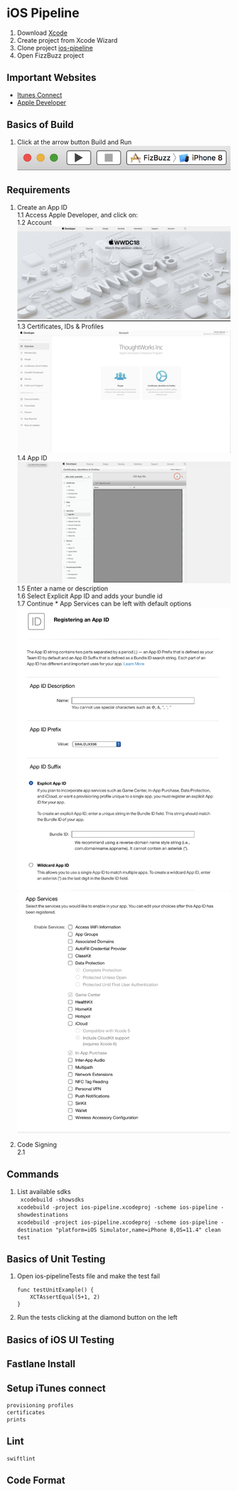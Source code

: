  # iOS Pipeline
 1. Download [Xcode](https://itunes.apple.com/us/app/xcode/id497799835?ls=1&mt=12)
 2. Create project from Xcode Wizard
 3. Clone project [ios-pipeline](https://github.com/nortonpmjr/ios-pipeline)
 4. Open FizzBuzz project


 ## Important Websites
 * [Itunes Connect](https://appstoreconnect.apple.com)
 * [Apple Developer](https://developer.apple.com/account/#/overview/27F3ZKLUK9)
    
## Basics of Build
 1. Click at the arrow button Build and Run
![Image](images/xc-run.png)

## Requirements
1. Create an App ID  
    1.1 Access Apple Developer, and click on:  
    1.2 Account ![Image](images/apple-dev-account.png)  
    1.3 Certificates, IDs & Profiles ![Image](images/apple-dev-home.png)
    1.4 App ID ![Image](images/appid.png)
    1.5 Enter a name or description  
    1.6 Select Explicit App ID and adds your bundle id  
    1.7 Continue * App Services can be left with default options
    ![Image](images/appid-register-0.png)  ![Image](images/appid-register-1.png)

2. Code Signing  
    2.1


## Commands

1. List available sdks  
    `` xcodebuild -showsdks``  
    ``xcodebuild -project ios-pipeline.xcodeproj -scheme ios-pipeline -showdestinations``  
    ``xcodebuild -project ios-pipeline.xcodeproj -scheme ios-pipeline -destination "platform=iOS Simulator,name=iPhone 8,OS=11.4" clean test``
    
    
## Basics of Unit Testing
    
1.  Open ios-pipelineTests file and make the test fail
    
    ```
    func testUnitExample() {
        XCTAssertEqual(5+1, 2)
    }
    ```
    
2. Run the tests clicking at the diamond button on the left
    
## Basics of iOS UI Testing
    
## Fastlane Install
    
## Setup iTunes connect
    provisioning profiles
    certificates
    prints
    
## Lint
    swiftlint
    
## Code Format
    
